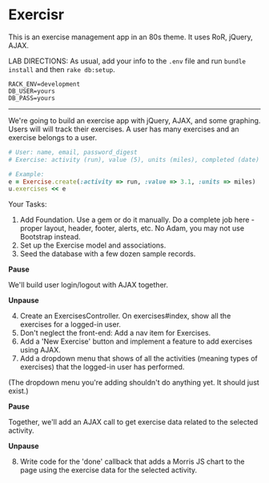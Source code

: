 Exercisr
===
This is an exercise management app in an 80s theme. It uses RoR, jQuery, AJAX.


LAB DIRECTIONS:
As usual, add your info to the `.env` file and run `bundle install` and then `rake db:setup`.

```
RACK_ENV=development
DB_USER=yours
DB_PASS=yours
```

---

We're going to build an exercise app with jQuery, AJAX, and some graphing. Users will will track their exercises. A user has many exercises and an exercise belongs to a user.

```ruby
# User: name, email, password_digest
# Exercise: activity (run), value (5), units (miles), completed (date)

# Example:
e = Exercise.create(:activity => run, :value => 3.1, :units => miles)
u.exercises << e
```

Your Tasks:

1. Add Foundation. Use a gem or do it manually. Do a complete job here - proper layout, header, footer, alerts, etc. No Adam, you may not use Bootstrap instead.
2. Set up the Exercise model and associations.
3. Seed the database with a few dozen sample records.

**Pause**

We'll build user login/logout with AJAX together.

**Unpause**

4. Create an ExercisesController. On exercises#index, show all the exercises for a logged-in user.
5. Don't neglect the front-end: Add a nav item for Exercises.
6. Add a 'New Exercise' button and implement a feature to add exercises using AJAX.
7. Add a dropdown menu that shows of all the activities (meaning types of exercises) that the logged-in user has performed.

(The dropdown menu you're adding shouldn't do anything yet. It should just exist.)

**Pause**

Together, we'll add an AJAX call to get exercise data related to the selected activity.

**Unpause**

8. Write code for the 'done' callback that adds a Morris JS chart to the page using the exercise data for the selected activity.
